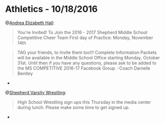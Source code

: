 # Athletics - 10/18/2016

@[Andrea Elizabeth Hall](http://www.shepherdhistory.org/business-directory/name/andrea-hall/):

> You're Invited!
> To Join the 2016 - 2017 Shepherd Middle School
> Competitive Cheer Team
> First day of Practice: Monday, November 14th


> TAG your friends, to Invite them too!!! Complete Information Packets will be available in the Middle School Office starting Monday, October 31st.
Until then if you have any questions, please ask to be added to the MS COMPETITIVE 2016-17 Facebook Group.
-Coach Danielle Bentley

-

@[Shepherd Varsity Wrestling](http://www.shepherdhistory.org/business-directory/name/shepherd-varsity-wrestling/):


> High School Wrestling sign ups this Thursday in the media center during lunch. Please make some time to get signed up.

-


